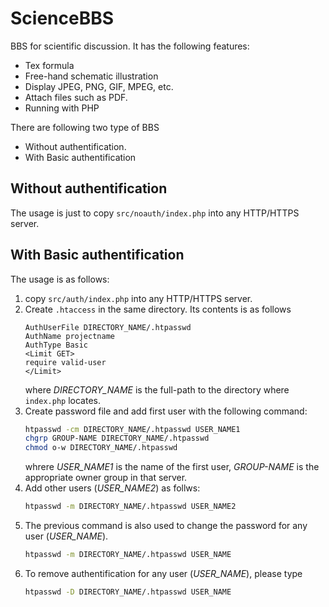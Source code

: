 ScienceBBS
==========

BBS for scientific discussion. It has the following features:

* Tex formula
* Free-hand schematic illustration
* Display JPEG, PNG, GIF, MPEG, etc.
* Attach files such as PDF.
* Running with PHP

There are following two type of BBS

* Without authentification.
* With Basic authentification

Without authentification
------------------------

The usage is just to copy `src/noauth/index.php` into any HTTP/HTTPS server.

With Basic authentification
---------------------------

The usage is as follows:

1. copy `src/auth/index.php` into any HTTP/HTTPS server.
2. Create `.htaccess` in the same directory. Its contents is as follows
   ```
   AuthUserFile DIRECTORY_NAME/.htpasswd
   AuthName projectname
   AuthType Basic
   <Limit GET>
   require valid-user
   </Limit>
   ```
   where *DIRECTORY_NAME* is the full-path to the directory where `index.php` locates.
3. Create password file and add first user with the following command:
   ``` bash
   htpasswd -cm DIRECTORY_NAME/.htpasswd USER_NAME1
   chgrp GROUP-NAME DIRECTORY_NAME/.htpasswd
   chmod o-w DIRECTORY_NAME/.htpasswd
   ```
   whrere *USER_NAME1* is the name of the first user, *GROUP-NAME* is the appropriate owner group in that server.
4. Add other users (*USER_NAME2*) as follws:
   ``` bash
   htpasswd -m DIRECTORY_NAME/.htpasswd USER_NAME2
   ```
5. The previous command is also used to change the password for any user (*USER_NAME*).
   ``` bash
   htpasswd -m DIRECTORY_NAME/.htpasswd USER_NAME
   ```
6. To remove authentification for any user (*USER_NAME*), please type
   ``` bash
   htpasswd -D DIRECTORY_NAME/.htpasswd USER_NAME
   ```
